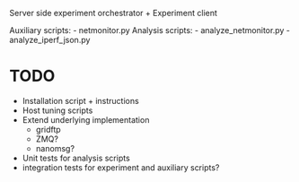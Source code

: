 Server side experiment orchestrator + 
Experiment client

Auxiliary scripts:
    - netmonitor.py
Analysis scripts:
    - analyze_netmonitor.py
    - analyze_iperf_json.py

# TODO

- Installation script + instructions
- Host tuning scripts
- Extend underlying implementation
    - gridftp
    - ZMQ?
    - nanomsg?
- Unit tests for analysis scripts
- integration tests for experiment and auxiliary scripts?